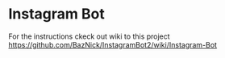 # Instagram Bot
For the instructions ckeck out wiki to this project
https://github.com/BazNick/InstagramBot2/wiki/Instagram-Bot
